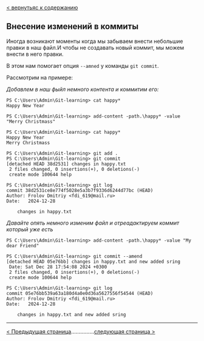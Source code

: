 [< вернутьяс к содержанию](./readme.md)

## Внесение изменений в коммиты

Иногда возникают моменты когда мы забываем внести небольшие правки в наш файл.И чтобы не создавать новый коммит, мы можем внести в него правки.

В этом нам помогает опция `--amned` у команды `git commit`.

Рассмотрим на примере:

_Добавлем в наш фыйл немного контента и коммитим его:_

```
PS C:\Users\Admin\Git-learning> cat happy*
Happy New Year

PS C:\Users\Admin\Git-learning> add-content -path.\happy* -value "Merry Christmass"

PS C:\Users\Admin\Git-learning> cat happy*
Happy New Year
Merry Christmass

PS C:\Users\Admin\Git-learning> git add .
PS C:\Users\Admin\Git-learning> git commit
[detached HEAD 38d2531] changes in happy.txt
 2 files changed, 0 insertions(+), 0 deletions(-)
 create mode 100644 help

PS C:\Users\Admin\Git-learning> git log
commit 38d2531ce8e774f5028e5a3b7f9336d6244d77bc (HEAD)
Author: Frolov Dmitriy <fdi_619@mail.ru>
Date:   2024-12-28

    changes in happy.txt
```

_Давайте опять немного изменим файл и отреадактируем коммит который уже есть_

```
PS C:\Users\Admin\Git-learning> add-content -path.\happy* -value "My dear Friend"

PS C:\Users\Admin\Git-learning> git commit --amend
[detached HEAD 05e76bb] changes in happy.txt and new added sring
 Date: Sat Dec 28 17:54:08 2024 +0300
 2 files changed, 0 insertions(+), 0 deletions(-)
 create mode 100644 help

PS C:\Users\Admin\Git-learning> git log
commit 05e76bb539a63a180d4a0e0d36a5627556f54544 (HEAD)
Author: Frolov Dmitriy <fdi_619@mail.ru>
Date:   2024-12-28

    changes in happy.txt and new added sring
```

---

[< Предыдущая страница](./commit-reset.md)...............[следующая страница >](./commit-changes.md)
